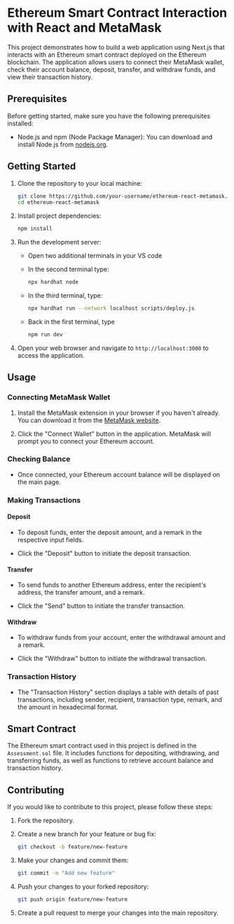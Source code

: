# Ethereum Smart Contract Interaction with React and MetaMask

This project demonstrates how to build a web application using Next.js that interacts with an Ethereum smart contract deployed on the Ethereum blockchain. The application allows users to connect their MetaMask wallet, check their account balance, deposit, transfer, and withdraw funds, and view their transaction history.

## Prerequisites

Before getting started, make sure you have the following prerequisites installed:

- Node.js and npm (Node Package Manager): You can download and install Node.js from [nodejs.org](https://nodejs.org/).

## Getting Started

1. Clone the repository to your local machine:

   ```bash
   git clone https://github.com/your-username/ethereum-react-metamask.git
   cd ethereum-react-metamask
   ```

2. Install project dependencies:

   ```bash
   npm install
   ```

3. Run the development server:

   - Open two additional terminals in your VS code
   - In the second terminal type:
     ```bash
     npx hardhat node
     ```
   - In the third terminal, type:
     ```bash
     npx hardhat run --network localhost scripts/deploy.js
     ```
   - Back in the first terminal, type

     ```bash
     npm run dev

     ```

4. Open your web browser and navigate to `http://localhost:3000` to access the application.

## Usage

### Connecting MetaMask Wallet

1. Install the MetaMask extension in your browser if you haven't already. You can download it from the [MetaMask website](https://metamask.io/).

2. Click the "Connect Wallet" button in the application. MetaMask will prompt you to connect your Ethereum account.

### Checking Balance

- Once connected, your Ethereum account balance will be displayed on the main page.

### Making Transactions

#### Deposit

- To deposit funds, enter the deposit amount, and a remark in the respective input fields.

- Click the "Deposit" button to initiate the deposit transaction.

#### Transfer

- To send funds to another Ethereum address, enter the recipient's address, the transfer amount, and a remark.

- Click the "Send" button to initiate the transfer transaction.

#### Withdraw

- To withdraw funds from your account, enter the withdrawal amount and a remark.

- Click the "Withdraw" button to initiate the withdrawal transaction.

### Transaction History

- The "Transaction History" section displays a table with details of past transactions, including sender, recipient, transaction type, remark, and the amount in hexadecimal format.

## Smart Contract

The Ethereum smart contract used in this project is defined in the `Assessment.sol` file. It includes functions for depositing, withdrawing, and transferring funds, as well as functions to retrieve account balance and transaction history.

## Contributing

If you would like to contribute to this project, please follow these steps:

1. Fork the repository.

2. Create a new branch for your feature or bug fix:

   ```bash
   git checkout -b feature/new-feature
   ```

3. Make your changes and commit them:

   ```bash
   git commit -m "Add new feature"
   ```

4. Push your changes to your forked repository:

   ```bash
   git push origin feature/new-feature
   ```

5. Create a pull request to merge your changes into the main repository.
